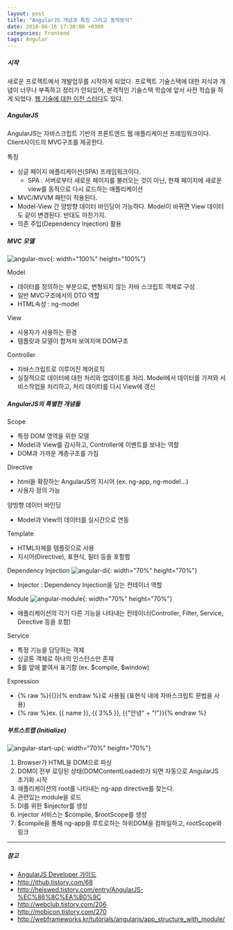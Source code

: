 ```yaml
---
layout: post
title: "AngularJS 개념과 특징 그리고 동작방식"
date: 2018-06-16 17:30:00 +0300
categories: Frontend
tags: Angular
---
```


##### 시작
새로운 프로젝트에서 개발업무를 시작하게 되었다. 프로젝트 기술스택에 대한 지식과 개념이 너무나 부족하고 정리가 안되있어, 본격적인 기술스택 학습에 앞서 사전 학습을 하게 되었다. [웹 기술에 대한 이전 스터디](/How-To-Work-Web)도 있다.

##### AngularJS
AngularJS는 자바스크립트 기반의 프론트엔드 웹 애플리케이션 프레임워크이다. Client사이드의 MVC구조를 제공한다.

특징
- 싱글 페이지 애플리케이션(SPA) 프레임워크이다.
  - SPA : 서버로부터 새로운 페이지를 불러오는 것이 아닌, 현재 페이지에 새로운 view를 동적으로 다시 로드하는 애플리케이션
- MVC/MVVM 패턴이 적용된다.
- Model-View 간 양방향 데이터 바인딩이 가능하다. Model이 바뀌면 View 데이터도 같이 변경된다. 반대도 마찬가지.
- 의존 주입(Dependency Injection) 활용

##### MVC 모델
![angular-mvc](../../../assets/postImages/angular-mvc.png){: width="100%" height="100%"}

Model
- 데이터를 정의하는 부분으로, 변형되지 않는 자바 스크립트 객체로 구성
- 일반 MVC구조에서의 DTO 역할
- HTML속성 : ng-model

View
- 사용자가 사용하는 환경
- 템플릿과 모델이 합쳐져 보여지며 DOM구조

Controller
- 자바스크립트로 이루어진 제어로직
- 실질적으로 데이터에 대한 처리와 업데이트를 처리. Model에서 데이터를 가져와 서비스작업을 처리하고, 처리 데이터를 다시 View에 갱신

##### AngularJS의 특별한 개념들

Scope
- 특정 DOM 영역을 위한 모델
- Model과 View를 감시하고, Controller에 이벤트를 보내는 역할
- DOM과 가까운 계층구조를 가짐

Directive
- html을 확장하는 AngularJS의 지시어 (ex. ng-app, ng-model...)
- 사용자 정의 가능

양방향 데이터 바인딩
- Model과 View의 데이터를 실시간으로 연동

Template
- HTML자체를 템플릿으로 사용
- 지시어(Directive), 표현식, 필터 등을 포함함

Dependency Injection
![angular-di](../../../assets/postImages/angular-di.png){: width="70%" height="70%"}
- Injector : Dependency Injection을 담는 컨테이너 역할

Module
![angular-module](../../../assets/postImages/angular-module.png){: width="70%" height="70%"}
- 애플리케이션의 각기 다른 기능을 나타내는 컨테이너(Controller, Filter, Service, Directive 등을 포함)

Service
- 특정 기능을 담당하는 객체
- 싱글톤 객체로 하나의 인스턴스만 존재
- \$를 앞에 붙여서 표기함 (ex. \$compile, \$window)

Expression
- {% raw %}{{}}{% endraw %}로 사용됨 (표현식 내에 자바스크립트 문법을 사용)
- {% raw %}ex. {{ name }}, {{ 3%5 }}, {{"안녕" + "!"}}{% endraw %}

##### 부트스트랩 (Initialize)
![angular-start-up](../../../assets/postImages/angular-concepts-startup.png){: width="70%" height="70%"}
1. Browser가 HTML을 DOM으로 파싱
2. DOM이 전부 로딩된 상태(DOMContentLoaded)가 되면 자동으로 AngularJS 초기화 시작
3. 애플리케이션의 root를 나타내는 ng-app directive를 찾는다.
4. 관련있는 module을 로드
5. DI를 위한 \$injector를 생성
6. injector 서비스는 \$compile, \$rootScope를 생성
7. $compile을 통해 ng-app을 루트로하는 하위DOM을 컴파일하고, rootScope와 링크

------
##### 참고
- [AngularJS Developer  가이드](https://docs.angularjs.org/guide)
- <http://ithub.tistory.com/68>
- <http://heiswed.tistory.com/entry/AngularJS-%EC%86%8C%EA%B0%9C>
- <http://webclub.tistory.com/206>
- <http://mobicon.tistory.com/270>
- <http://webframeworks.kr/tutorials/angularjs/app_structure_with_module/>
